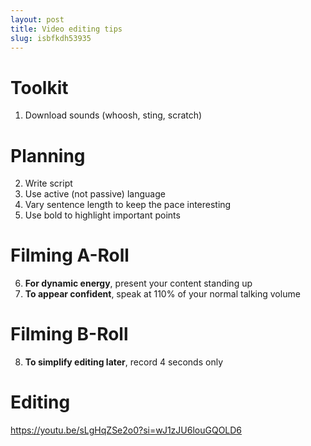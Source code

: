 ```yaml
---
layout: post
title: Video editing tips
slug: isbfkdh53935
---
```


# Toolkit

1. Download sounds (whoosh, sting, scratch)

# Planning

2. Write script
3. Use active (not passive) language
4. Vary sentence length to keep the pace interesting
5. Use bold to highlight important points

# Filming A-Roll

6. **For dynamic energy**, present your content standing up
7. **To appear confident**, speak at 110% of your normal talking volume

# Filming B-Roll

8. **To simplify editing later**, record 4 seconds only

# Editing

https://youtu.be/sLgHqZSe2o0?si=wJ1zJU6louGQOLD6

